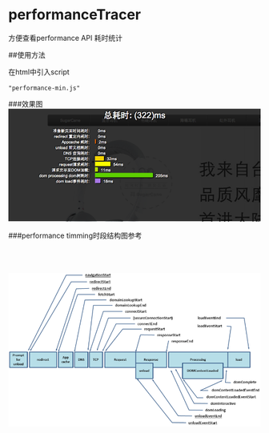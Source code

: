 performanceTracer
=================

方便查看performance API 耗时统计

##使用方法

在html中引入script
<pre><code>"performance-min.js"
</code></pre>

###效果图
![alt text](view.png "Title")

###performance timming时段结构图参考
<br /><br /><br /><br />

![alt text](timing-overview.png "Title")


